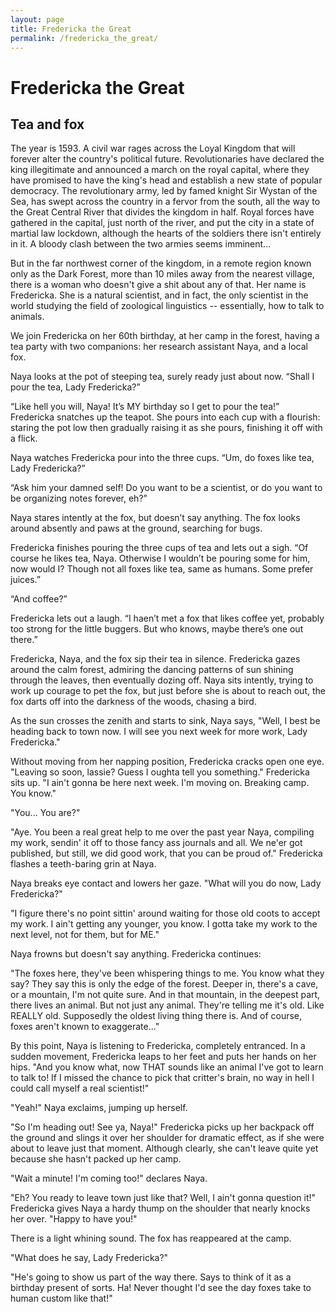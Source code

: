 ```yaml
---
layout: page
title: Fredericka the Great
permalink: /fredericka_the_great/
---
```

# Fredericka the Great

## Tea and fox

The year is 1593. A civil war rages across the Loyal Kingdom that will forever alter the country's political future. Revolutionaries have declared the king illegitimate and announced a march on the royal capital, where they have promised to have the king's head and establish a new state of popular democracy. The revolutionary army, led by famed knight Sir Wystan of the Sea, has swept across the country in a fervor from the south, all the way to the Great Central River that divides the kingdom in half. Royal forces have gathered in the capital, just north of the river, and put the city in a state of martial law lockdown, although the hearts of the soldiers there isn't entirely in it. A bloody clash between the two armies seems imminent... 

But in the far northwest corner of the kingdom, in a remote region known only as the Dark Forest, more than 10 miles away from the nearest village, there is a woman who doesn't give a shit about any of that. Her name is Fredericka. She is a natural scientist, and in fact, the only scientist in the world studying the field of zoological linguistics -- essentially, how to talk to animals.

We join Fredericka on her 60th birthday, at her camp in the forest, having a tea party with two companions: her research assistant Naya, and a local fox.

Naya looks at the pot of steeping tea, surely ready just about now. “Shall I pour the tea, Lady Fredericka?”

“Like hell you will, Naya! It’s MY birthday so I get to pour the tea!” Fredericka snatches up the teapot. She pours into each cup with a flourish: staring the pot low then gradually raising it as she pours, finishing it off with a flick.

Naya watches Fredericka pour into the three cups. “Um, do foxes like tea, Lady Fredericka?”

“Ask him your damned self! Do you want to be a scientist, or do you want to be organizing notes forever, eh?”

Naya stares intently at the fox, but doesn’t say anything. The fox looks around absently and paws at the ground, searching for bugs.

Fredericka finishes pouring the three cups of tea and lets out a sigh. “Of course he likes tea, Naya. Otherwise I wouldn’t be pouring some for him, now would I? Though not all foxes like tea, same as humans. Some prefer juices.”

“And coffee?”

Fredericka lets out a laugh. “I haen’t met a fox that likes coffee yet, probably too strong for the little buggers. But who knows, maybe there’s one out there.”

Fredericka, Naya, and the fox sip their tea in silence. Fredericka gazes around the calm forest, admiring the dancing patterns of sun shining through the leaves, then eventually dozing off. Naya sits intently, trying to work up courage to pet the fox, but just before she is about to reach out, the fox darts off into the darkness of the woods, chasing a bird.

As the sun crosses the zenith and starts to sink, Naya says, "Well, I best be heading back to town now. I will see you next week for more work, Lady Fredericka."

Without moving from her napping position, Fredericka cracks open one eye. "Leaving so soon, lassie? Guess I oughta tell you something." Fredericka sits up. "I ain't gonna be here next week. I'm moving on. Breaking camp. You know."

"You... You are?"

"Aye. You been a real great help to me over the past year Naya, compiling my work, sendin' it off to those fancy ass journals and all. We ne'er got published, but still, we did good work, that you can be proud of." Fredericka flashes a teeth-baring grin at Naya.

Naya breaks eye contact and lowers her gaze. "What will you do now, Lady Fredericka?"

"I figure there's no point sittin' around waiting for those old coots to accept my work. I ain't getting any younger, you know. I gotta take my work to the next level, not for them, but for ME."

Naya frowns but doesn't say anything. Fredericka continues:

"The foxes here, they've been whispering things to me. You know what they say? They say this is only the edge of the forest. Deeper in, there's a cave, or a mountain, I'm not quite sure. And in that mountain, in the deepest part, there lives an animal. But not just any animal. They're telling me it's old. Like REALLY old. Supposedly the oldest living thing there is. And of course, foxes aren't known to exaggerate..."

By this point, Naya is listening to Fredericka, completely entranced. In a sudden movement, Fredericka leaps to her feet and puts her hands on her hips. "And you know what, now THAT sounds like an animal I've got to learn to talk to! If I missed the chance to pick that critter's brain, no way in hell I could call myself a real scientist!"

"Yeah!" Naya exclaims, jumping up herself.

"So I'm heading out! See ya, Naya!" Fredericka picks up her backpack off the ground and slings it over her shoulder for dramatic effect, as if she were about to leave just that moment. Although clearly, she can't leave quite yet because she hasn't packed up her camp.

"Wait a minute! I'm coming too!" declares Naya.

"Eh? You ready to leave town just like that? Well, I ain't gonna question it!" Fredericka gives Naya a hardy thump on the shoulder that nearly knocks her over. "Happy to have you!"

There is a light whining sound. The fox has reappeared at the camp.

"What does he say, Lady Fredericka?"

"He's going to show us part of the way there. Says to think of it as a birthday present of sorts. Ha! Never thought I'd see the day foxes take to human custom like that!"
